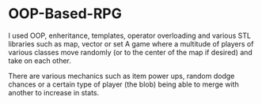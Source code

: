 # OOP-Based-RPG

I used OOP, enheritance, templates, operator overloading and various STL libraries such as map, vector or set
A game where a multitude of players of various classes move randomly (or to the center of the map if desired) and take on each other. 

There are various mechanics such as item power ups, random dodge chances or a certain type of player (the blob) being 
able to merge with another to increase in stats.
